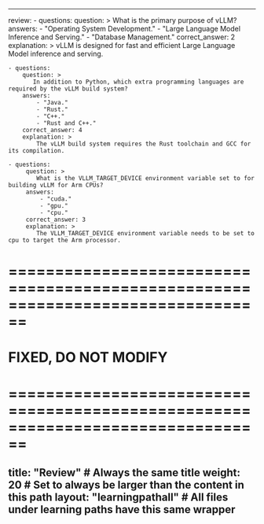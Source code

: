 
---
review:
    - questions:
        question: >
            What is the primary purpose of vLLM?
        answers:
            - "Operating System Development."
            - "Large Language Model Inference and Serving."
            - "Database Management."
        correct_answer: 2
        explanation: >
            vLLM is designed for fast and efficient Large Language Model inference and serving.

    - questions:
        question: >
           In addition to Python, which extra programming languages are required by the vLLM build system?
        answers:
            - "Java."
            - "Rust."
            - "C++."
            - "Rust and C++."
        correct_answer: 4
        explanation: >
            The vLLM build system requires the Rust toolchain and GCC for its compilation.

    - questions:
         question: >
            What is the VLLM_TARGET_DEVICE environment variable set to for building vLLM for Arm CPUs?
         answers:
             - "cuda."
             - "gpu."
             - "cpu."
         correct_answer: 3
         explanation: >
            The VLLM_TARGET_DEVICE environment variable needs to be set to cpu to target the Arm processor.

# ================================================================================
#       FIXED, DO NOT MODIFY
# ================================================================================
title: "Review"                 # Always the same title
weight: 20                      # Set to always be larger than the content in this path
layout: "learningpathall"       # All files under learning paths have this same wrapper
---
